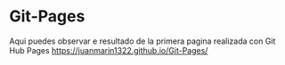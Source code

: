 # Git-Pages
Aqui puedes observar e resultado de la  primera pagina realizada con Git Hub Pages 
https://juanmarin1322.github.io/Git-Pages/
